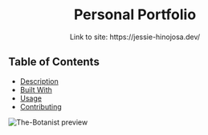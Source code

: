 <p align="center">
  <h1 align="center">Personal Portfolio</h3>
</p>


<p align="center">
  Link to site: https://jessie-hinojosa.dev/
</p>

## Table of Contents 
* [Description](#description)
* [Built With](#built-with)
* [Usage](#usage)
* [Contributing](#contributing)

![The-Botanist preview](https://github.com/jayMaverick/personal-portfolio/blob/main/src/assets/images/portfolio-screenshot.png?raw=true)
